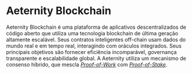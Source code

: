 # Aeternity Blockchain

Aeternity Blockchain é uma plataforma de aplicativos descentralizados de código aberto que utiliza uma tecnologia blockchain de última geração altamente escalável. Seus contratos inteligentes off-chain usam dados do mundo real e em tempo real, interagindo com oráculos integrados. Seus principais objetivos são fornecer eficiência incomparável, governança transparente e escalabilidade global. A Aeternity utiliza um mecanismo de consenso híbrido, que mescla [_Proof-of-Work_](Proof-of-Work.md) com [_Proof-of-Stake_](Proof-of-Stake.md).